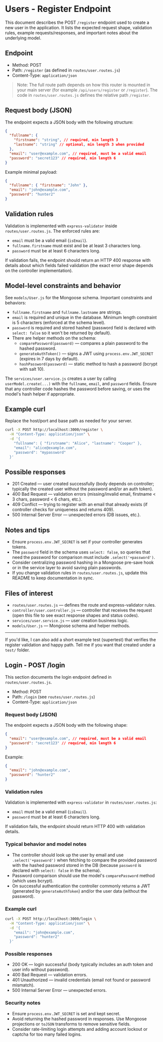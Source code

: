 # Users - Register Endpoint

This document describes the POST `/register` endpoint used to create a new user in the application. It lists the expected request shape, validation rules, example requests/responses, and important notes about the underlying model.

## Endpoint

- Method: POST
- Path: `/register` (as defined in `routes/user.routes.js`)
- Content-Type: `application/json`

> Note: The full route path depends on how this router is mounted in your main server (for example `/api/users/register` or `/register`). The code in `routes/user.routes.js` defines the relative path `/register`.

## Request body (JSON)

The endpoint expects a JSON body with the following structure:

```json
{
  "fullname": {
    "firstname": "string", // required, min length 3
    "lastname": "string" // optional, min length 3 when provided
  },
  "email": "user@example.com", // required, must be a valid email
  "password": "secret123" // required, min length 6
}
```

Example minimal payload:

```json
{
  "fullname": { "firstname": "John" },
  "email": "john@example.com",
  "password": "hunter2"
}
```

## Validation rules

Validation is implemented with `express-validator` inside `routes/user.routes.js`. The enforced rules are:

- `email` must be a valid email (`isEmail`).
- `fullname.firstname` must exist and be at least 3 characters long.
- `password` must be at least 6 characters long.

If validation fails, the endpoint should return an HTTP 400 response with details about which fields failed validation (the exact error shape depends on the controller implementation).

## Model-level constraints and behavior

See `models/User.js` for the Mongoose schema. Important constraints and behaviors:

- `fullname.firstname` and `fullname.lastname` are strings.
- `email` is required and unique in the database. Minimum length constraint is 5 characters (enforced at the schema level).
- `password` is required and stored hashed (password field is declared with `select: false` so it won't be returned by default).
- There are helper methods on the schema:
  - `comparePassword(password)` — compares a plain password to the hashed password.
  - `generateAuthToken()` — signs a JWT using `process.env.JWT_SECRET` (expires in 7 days by default).
  - `hashPassword(password)` — static method to hash a password (bcrypt with salt 10).

The `services/user.service.js` creates a user by calling `userModel.create(...)` with the `fullname`, `email`, and `password` fields. Ensure that any controller code hashes the password before saving, or uses the model's hash helper if appropriate.

## Example curl

Replace the host/port and base path as needed for your server.

```bash
curl -X POST http://localhost:3000/register \
  -H "Content-Type: application/json" \
  -d '{
    "fullname": { "firstname": "Alice", "lastname": "Cooper" },
    "email": "alice@example.com",
    "password": "mypassword"
  }'
```

## Possible responses

- 201 Created — user created successfully (body depends on controller; typically the created user without the password and/or an auth token).
- 400 Bad Request — validation errors (missing/invalid email, firstname < 3 chars, password < 6 chars, etc.).
- 409 Conflict — trying to register with an email that already exists (if controller checks for uniqueness and returns 409).
- 500 Internal Server Error — unexpected errors (DB issues, etc.).

## Notes and tips

- Ensure `process.env.JWT_SECRET` is set if your controller generates tokens.
- The `password` field in the schema uses `select: false`, so queries that need the password for comparison must include `.select('+password')`.
- Consider centralizing password hashing in a Mongoose pre-save hook or in the service layer to avoid saving plain passwords.
- If you change validation rules in `routes/user.routes.js`, update this README to keep documentation in sync.

## Files of interest

- `routes/user.routes.js` — defines the route and express-validator rules.
- `controller/user.controller.js` — controller that receives the request (open this file to see exact response shapes and status codes).
- `services/user.service.js` — user creation business logic.
- `models/User.js` — Mongoose schema and helper methods.

---

If you'd like, I can also add a short example test (supertest) that verifies the register validation and happy path. Tell me if you want that created under a `test/` folder.

## Login - POST /login

This section documents the login endpoint defined in `routes/user.routes.js`.

- Method: POST
- Path: `/login` (see `routes/user.routes.js`)
- Content-Type: `application/json`

### Request body (JSON)

The endpoint expects a JSON body with the following shape:

```json
{
  "email": "user@example.com", // required, must be a valid email
  "password": "secret123" // required, min length 6
}
```

Example:

```json
{
  "email": "john@example.com",
  "password": "hunter2"
}
```

### Validation rules

Validation is implemented with `express-validator` in `routes/user.routes.js`:

- `email` must be a valid email (`isEmail`).
- `password` must be at least 6 characters long.

If validation fails, the endpoint should return HTTP 400 with validation details.

### Typical behavior and model notes

- The controller should look up the user by email and use `.select('+password')` when fetching to compare the provided password with the hashed password stored in the DB (because `password` is declared with `select: false` in the schema).
- Password comparison should use the model's `comparePassword` method (which uses bcrypt).
- On successful authentication the controller commonly returns a JWT (generated by `generateAuthToken`) and/or the user data (without the password).

### Example curl

```bash
curl -X POST http://localhost:3000/login \
  -H "Content-Type: application/json" \
  -d '{
    "email": "john@example.com",
    "password": "hunter2"
  }'
```

### Possible responses

- 200 OK — login successful (body typically includes an auth token and user info without password).
- 400 Bad Request — validation errors.
- 401 Unauthorized — invalid credentials (email not found or password mismatch).
- 500 Internal Server Error — unexpected errors.

### Security notes

- Ensure `process.env.JWT_SECRET` is set and kept secret.
- Avoid returning the hashed password in responses. Use Mongoose projections or `toJSON` transforms to remove sensitive fields.
- Consider rate-limiting login attempts and adding account lockout or captcha for too many failed logins.
